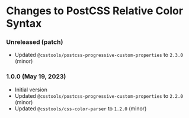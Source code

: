# Changes to PostCSS Relative Color Syntax

### Unreleased (patch)

- Updated `@csstools/postcss-progressive-custom-properties` to `2.3.0` (minor)


### 1.0.0 (May 19, 2023)

- Initial version
- Updated `@csstools/postcss-progressive-custom-properties` to `2.2.0` (minor)
- Updated `@csstools/css-color-parser` to `1.2.0` (minor)


